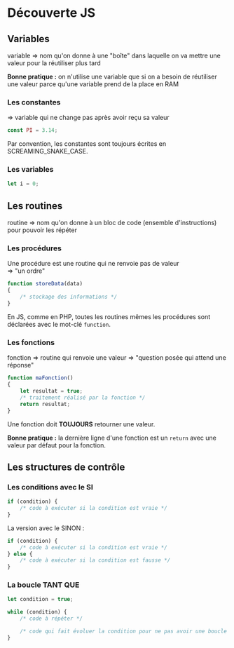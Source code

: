 # Découverte JS

## Variables

variable => nom qu'on donne à une "boîte" dans laquelle on va mettre une valeur pour la réutiliser plus tard

**Bonne pratique :** on n'utilise une variable que si on a besoin de réutiliser une valeur parce qu'une variable prend de la place en RAM

### Les constantes

=> variable qui ne change pas après avoir reçu sa valeur

```javascript
const PI = 3.14;
```

Par convention, les constantes sont toujours écrites en SCREAMING_SNAKE_CASE.

### Les variables

```js
let i = 0;
```

## Les routines

routine => nom qu'on donne à un bloc de code (ensemble d'instructions) pour pouvoir les répéter

### Les procédures

Une procédure est une routine qui ne renvoie pas de valeur  
    => "un ordre"

```js
function storeData(data)
{
    /* stockage des informations */
}
```

En JS, comme en PHP, toutes les routines mêmes les procédures sont déclarées avec le mot-clé `function`.

### Les fonctions

fonction => routine qui renvoie une valeur
    => "question posée qui attend une réponse"

```js
function maFonction()
{
    let resultat = true;
    /* traitement réalisé par la fonction */
    return resultat;
}
```

Une fonction doit **TOUJOURS** retourner une valeur.

**Bonne pratique :** la dernière ligne d'une fonction est un `return` avec une valeur par défaut pour la fonction.

## Les structures de contrôle

### Les conditions avec le SI

```js
if (condition) {
    /* code à exécuter si la condition est vraie */
}
```

La version avec le SINON :

```js
if (condition) {
    /* code à exécuter si la condition est vraie */
} else {
    /* code à exécuter si la condition est fausse */
}
```

### La boucle TANT QUE

```js
let condition = true;

while (condition) {
    /* code à répéter */

    /* code qui fait évoluer la condition pour ne pas avoir une boucle infinie */
}
```
